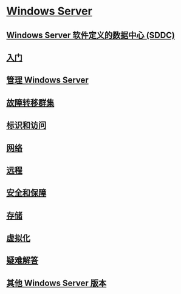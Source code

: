 # [Windows Server](windows-server.md)
## [Windows Server 软件定义的数据中心 (SDDC)](sddc.md)
## [入门](get-started/Server-Basics.md)
## [管理 Windows Server](administration/manage-windows-server.md)
## [故障转移群集](failover-clustering/failover-clustering-overview.md)
## [标识和访问](identity/Identity-and-Access.md)
## [网络](networking/Networking.md)
## [远程](remote/index.md)
## [安全和保障](security/security-and-assurance.md)
## [存储](storage/storage.md)
## [虚拟化](virtualization/virtualization.md)
## [疑难解答](troubleshoot/windows-server-support-solutions.md)
## [其他 Windows Server 版本](windows-server-versions.md)